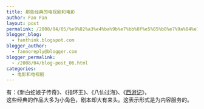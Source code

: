```yaml
---
title: 那些经典的电视剧和电影
author: Fan Fan
layout: post
permalink: /2008/04/05/%e9%82%a3%e4%ba%9b%e7%bb%8f%e5%85%b8%e7%9a%84%e7%94%b5%e8%a7%86%e5%89%a7%e5%92%8c%e7%94%b5%e5%bd%b1/
blogger_blog:
  - fanthink.blogspot.com
blogger_author:
  - fannoreply@blogger.com
blogger_permalink:
  - /2008/04/blog-post_06.html
categories:
  - 电影和电视剧
---
```

有：《新白蛇娘子传奇》、《指环王》、《八仙过海》、《[西游记][1]》，  
这些经典的作品大多为小角色，剧本却大有来头。这表示形式是为内容服务的。

 [1]: http://fanthink.blogspot.com/2007/12/blog-post_24.html